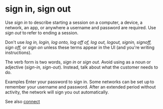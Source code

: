 ﻿# sign in, sign out

Use *sign in*
to describe starting a session on a computer, a device, a network, an
app, or anywhere a username and password are required. Use *sign out* to refer to ending a session. 

Don't use *log in, login, log onto, log off of, log out, logout, signin, signoff, sign off,* or *sign on* unless these terms appear in the UI (and you're writing instructions).

The verb form is two words, *sign in* or *sign out.* Avoid using as a noun or adjective (*sign-in, sign-out*). Instead, talk about what the customer needs to do.

Examples
Enter your password to sign in.
Some networks can be set up to remember your username and password.
After an extended period without activity, the network will sign you out automatically.

See also [connect](/style-guide/a-z-word-list-term-collections/c/connect)
